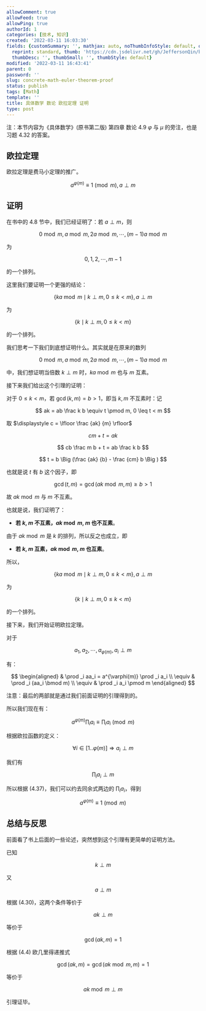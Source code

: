 ```yaml
---
allowComment: true
allowFeed: true
allowPing: true
authorId: 1
categories: [技术, 知识]
created: '2022-03-11 16:03:30'
fields: {customSummary: '', mathjax: auto, noThumbInfoStyle: default, outdatedNotice: 'no',
  reprint: standard, thumb: 'https://cdn.jsdelivr.net/gh/JeffersonQin/blog-asset@latest/usr/picgo/20220311164827.png',
  thumbDesc: '', thumbSmall: '', thumbStyle: default}
modified: '2022-03-11 16:43:41'
parent: 0
password: ''
slug: concrete-math-euler-theorem-proof
status: publish
tags: [Math]
template: ''
title: 具体数学 数论 欧拉定理 证明
type: post
---
```

注：本节内容为《具体数学》(原书第二版) 第四章 数论 4.9 $\varphi$ 与 $\mu$ 的旁注，也是习题 4.32 的答案。

## 欧拉定理

欧拉定理是费马小定理的推广。

$$
	a^{\varphi(m)} \equiv 1 \pmod m, a \perp m
$$

## 证明

在书中的 4.8 节中，我们已经证明了：若 $a \perp m$，则

$$
	0 \bmod m, a \bmod m, 2a \bmod m, \cdots, (m-1)a \bmod m
$$

为

$$
	0, 1, 2, \cdots, m-1
$$

的一个排列。

这里我们要证明一个更强的结论：

$$
	\{ka \bmod m \mid k \perp m, 0 \leq k < m\}, a \perp m
$$

为

$$
	\{k \mid k \perp m, 0 \leq k < m\}
$$

的一个排列。

我们思考一下我们到底想证明什么。其实就是在原来的数列

$$
	0 \bmod m, a \bmod m, 2a \bmod m, \cdots, (m-1)a \bmod m
$$

中，我们想证明当倍数 $k \perp m$ 时，$ka \bmod m$ 也与 $m$ 互素。

接下来我们给出这个引理的证明：

对于 $0 \leq k < m$，若 $\gcd (k, m) = b > 1$，即当 $k, m$ 不互素时：记

$$
	ak = ab \frac k b \equiv t \pmod m, 0 \leq t < m
$$

取 $\displaystyle c = \lfloor \frac {ak} {m} \rfloor$

$$
	cm + t = ak
$$

$$
	cb \frac m b + t = ab \frac k b
$$

$$
	t = b \Big (\frac {ak} {b} - \frac {cm} b \Big )
$$

也就是说 $t$ 有 $b$ 这个因子，即

$$
	\gcd(t, m) = \gcd(ak \bmod m, m) \geq b > 1
$$

故 $ak \bmod m$ 与 $m$ 不互素。

也就是说，我们证明了：

* **若 $k$, $m$ 不互素，$ak \bmod m$, $m$ 也不互素**。

由于 $ak \bmod m$ 是 $k$ 的排列，所以反之也成立，即

* **若 $k$, $m$ 互素，$ak \bmod m$, $m$ 也互素**。

所以，

$$
	\{ka \bmod m \mid k \perp m, 0 \leq k < m\}, a \perp m
$$

为

$$
	\{k \mid k \perp m, 0 \leq k < m\}
$$

的一个排列。

接下来，我们开始证明欧拉定理。

对于

$$
	a_1, a_2, \cdots, a_{\varphi(m)}, a_i \perp m
$$

有：

$$
	\begin{aligned}
		& \prod _i aa_i = a^{\varphi(m)} \prod _i a_i \\
		\equiv & \prod _i (aa_i \bmod m) \\
		\equiv & \prod _i a_i \pmod m
	\end{aligned}
$$

注意：最后的两部就是通过我们前面证明的引理得到的。

所以我们现在有：

$$
	a^{\varphi(m)} \prod _i a_i \equiv \prod _i a_i \pmod m
$$

根据欧拉函数的定义：

$$
	\forall i \in [1..\varphi(m)] \Rightarrow a_i \perp m
$$

我们有

$$
	\prod _i a_i \perp m
$$

所以根据 $(4.37)$，我们可以约去同余式两边的 $\displaystyle \prod_i a_i$，得到

$$
	a^{\varphi(m)} \equiv 1 \pmod m
$$

## 总结与反思

前面看了书上后面的一些论述，突然想到这个引理有更简单的证明方法。

已知

$$
	k \perp m
$$

又

$$
	a \perp m
$$

根据 $(4.30)$，这两个条件等价于

$$
	ak \perp m
$$

等价于

$$
	\gcd (ak,m)=1
$$

根据 $(4.4)$ 欧几里得递推式

$$
	\gcd (ak, m) = \gcd (ak \bmod m, m) = 1
$$

等价于

$$
	ak \bmod m \perp m
$$

引理证毕。
